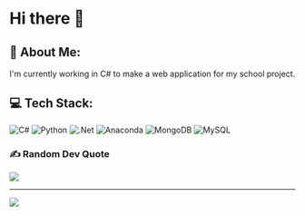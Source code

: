 # Hi there 👋

## 💫 About Me:
I'm currently working in C# to make a web application for my school project.


## 💻 Tech Stack:
![C#](https://img.shields.io/badge/c%23-%23239120.svg?style=for-the-badge&logo=csharp&logoColor=white) ![Python](https://img.shields.io/badge/python-3670A0?style=for-the-badge&logo=python&logoColor=ffdd54) ![.Net](https://img.shields.io/badge/.NET-5C2D91?style=for-the-badge&logo=.net&logoColor=white) ![Anaconda](https://img.shields.io/badge/Anaconda-%2344A833.svg?style=for-the-badge&logo=anaconda&logoColor=white) ![MongoDB](https://img.shields.io/badge/MongoDB-%234ea94b.svg?style=for-the-badge&logo=mongodb&logoColor=white) ![MySQL](https://img.shields.io/badge/mysql-4479A1.svg?style=for-the-badge&logo=mysql&logoColor=white)
<!--
# 📊 GitHub Stats:
![](https://github-readme-stats.vercel.app/api?username=nisaBayhan&theme=dark&hide_border=false&include_all_commits=true&count_private=true)<br/>
![](https://github-readme-streak-stats.herokuapp.com/?user=nisaBayhan&theme=dark&hide_border=false)<br/>
![](https://github-readme-stats.vercel.app/api/top-langs/?username=nisaBayhan&theme=dark&hide_border=false&include_all_commits=true&count_private=true&layout=compact)
!!>
-->
### ✍️ Random Dev Quote
![](https://quotes-github-readme.vercel.app/api?type=horizontal&theme=radical)

---
[![](https://visitcount.itsvg.in/api?id=nisaBayhan&icon=0&color=0)](https://visitcount.itsvg.in)

<!-- Proudly created with GPRM ( https://gprm.itsvg.in ) -->
